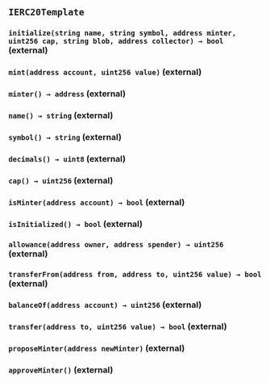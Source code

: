 ## `IERC20Template`






### `initialize(string name, string symbol, address minter, uint256 cap, string blob, address collector) → bool` (external)





### `mint(address account, uint256 value)` (external)





### `minter() → address` (external)





### `name() → string` (external)





### `symbol() → string` (external)





### `decimals() → uint8` (external)





### `cap() → uint256` (external)





### `isMinter(address account) → bool` (external)





### `isInitialized() → bool` (external)





### `allowance(address owner, address spender) → uint256` (external)





### `transferFrom(address from, address to, uint256 value) → bool` (external)





### `balanceOf(address account) → uint256` (external)





### `transfer(address to, uint256 value) → bool` (external)





### `proposeMinter(address newMinter)` (external)





### `approveMinter()` (external)






